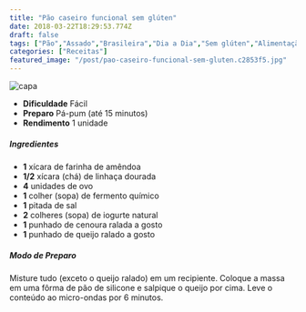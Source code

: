 ```yaml
---
title: "Pão caseiro funcional sem glúten"
date: 2018-03-22T18:29:53.774Z
draft: false
tags: ["Pão","Assado","Brasileira","Dia a Dia","Sem glúten","Alimentação saudável","Pão"]
categories: ["Receitas"]
featured_image: "/post/pao-caseiro-funcional-sem-gluten.c2853f5.jpg"
---
```


![capa](/post/pao-caseiro-funcional-sem-gluten.c2853f5.jpg)

*   **Dificuldade** Fácil
*   **Preparo** Pá-pum (até 15 minutos)
*   **Rendimento** 1 unidade

##### Ingredientes

*   **1** xícara de farinha de amêndoa
*   **1/2** xícara (chá) de linhaça dourada
*   **4** unidades de ovo
*   **1** colher (sopa) de fermento químico
*   **1** pitada de sal
*   **2** colheres (sopa) de iogurte natural
*   **1** punhado de cenoura ralada a gosto
*   **1** punhado de queijo ralado a gosto

##### Modo de Preparo

Misture tudo (exceto o queijo ralado) em um recipiente. Coloque a massa em uma fôrma de pão de silicone e salpique o queijo por cima. Leve o conteúdo ao micro-ondas por 6 minutos.
